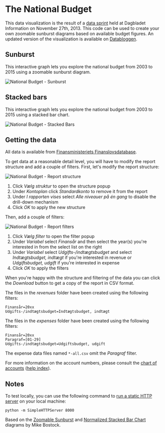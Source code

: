 The National Budget
===================

This data visualization is the result of a [data sprint](http://www.information.dk/databloggen/480268) held at Dagbladet Information on November 27th, 2013. This code can be used to create your own zoomable sunburst diagrams based on available budget figures. An updated version of the visualization is available on [Databloggen](http://www.information.dk/databloggen/507504).


Sunburst
--------

This interactive graph lets you explore the national budget from 2003 to 2015 using a zoomable sunburst diagram.

![National Budget - Sunburst](https://raw.githubusercontent.com/informeren/dataviz-budget/master/doc/sunburst.png)


Stacked bars
------------

This interactive graph lets you explore the national budget from 2003 to 2015 using a stacked bar chart.

![National Budget - Stacked Bars](https://raw.githubusercontent.com/informeren/dataviz-budget/master/doc/stacked.png)


Getting the data
----------------

All data is available from [Finansministeriets Finanslovsdatabase](http://www.oes-cs.dk/olapdatabase/finanslov/index.cgi).

To get data at a reasonable detail level, you will have to modify the report structure and add a couple of filters. First, let's modify the report structure:

![National Budget - Report structure](https://raw.githubusercontent.com/informeren/dataviz-budget/master/doc/structure.png)

1. Click _Vælg struktur_ to open the structure popup
2. Under _Kontoplan_ click _Standardkonto_ to remove it from the report
3. Under _I rapporten vises_ select _Alle niveauer på én gang_ to disable the drill-down mechanism
4. Click _OK_ to apply the new structure

Then, add a couple of filters:

![National Budget - Report filters](https://raw.githubusercontent.com/informeren/dataviz-budget/master/doc/filters.png)

1. Click _Vælg filter_ to open the filter popup
2. Under _Variabel_ select _Finansår_ and then select the year(s) you're interested in from the select list on the right
3. Under _Variabel_ select _Udgifts-/indtægtsbudget_ and select _Indtægtsbudget, indtægt_ if you're interested in revenue or _Udgiftsbudget, udgift_ if you're interested in expense
4. Click _OK_ to apply the filters

When you're happy with the structure and filtering of the data you can click the _Download_ button to get a copy of the report in CSV format.

The files in the _revenues_ folder have been created using the following filters:

    Finansår=20xx
    Udgifts-/indtægtsbudget=Indtægtsbudget, indtægt

The files in the _expenses_ folder have been created using the following filters:

    Finansår=20xx
    Paragraf=[01-29]
    Udgifts-/indtægtsbudget=Udgiftsbudget, udgift

The expense data files named `*-all.csv` omit the _Paragraf_ filter.

For more information on the account numbers, please consult the [chart of accounts](http://www.oes-cs.dk/olapdatabase/finanslov/help32.html) ([help index](http://www.oes-cs.dk/olapdatabase/finanslov/index.cgi?FUNK=HELP&HELPDOK=HELP1)).


Notes
-----

To test locally, you can use the following command to [run a static HTTP server](https://gist.github.com/willurd/5720255) on your local machine:

    python -m SimpleHTTPServer 8000

Based on the [Zoomable Sunburst](http://bl.ocks.org/mbostock/4348373) and [Normalized Stacked Bar Chart](http://bl.ocks.org/mbostock/3886394) diagrams by Mike Bostock.

